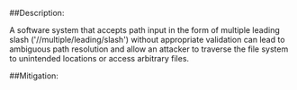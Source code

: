 ##Description:

A software system that accepts path input in the form of multiple leading slash ('//multiple/leading/slash') without appropriate validation can lead to ambiguous path resolution and allow an attacker to traverse the file system to unintended locations or access arbitrary files.



##Mitigation:
